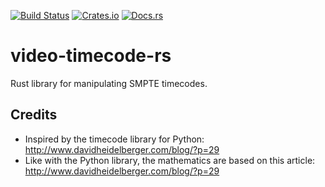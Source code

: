[![Build Status](https://travis-ci.org/bkhl/video-timecode-rs.svg?branch=master)](https://travis-ci.org/bkhl/video-timecode-rs)
[![Crates.io](https://img.shields.io/crates/v/video-timecode.svg)](https://crates.io/crates/video-timecode)
[![Docs.rs](https://img.shields.io/badge/docs.rs--blue.svg)](https://docs.rs/video-timecode/)


# video-timecode-rs

Rust library for manipulating SMPTE timecodes.

## Credits

* Inspired by the timecode library for Python: http://www.davidheidelberger.com/blog/?p=29
* Like with the Python library, the mathematics are based on this article: http://www.davidheidelberger.com/blog/?p=29
